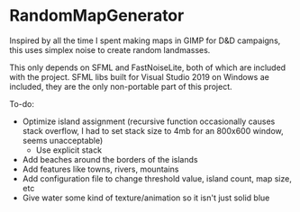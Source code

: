 # RandomMapGenerator

Inspired by all the time I spent making maps in GIMP for D&D campaigns,
this uses simplex noise to create random landmasses.

This only depends on SFML and FastNoiseLite, both of which are included with the project.
SFML libs built for Visual Studio 2019 on Windows ae included, they are the only non-portable
part of this project.

To-do:
* Optimize island assignment (recursive function occasionally causes stack overflow, I had to set stack size to 4mb for an 800x600 window, seems unacceptable)
	* Use explicit stack
* Add beaches around the borders of the islands  
* Add features like towns, rivers, mountains  
* Add configuration file to change threshold value, island count, map size, etc  
* Give water some kind of texture/animation so it isn't just solid blue  
